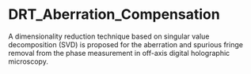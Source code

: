 # DRT_Aberration_Compensation
A dimensionality reduction technique based on singular value decomposition (SVD) is proposed for the aberration and spurious fringe removal from the phase measurement in off-axis digital holographic microscopy.
